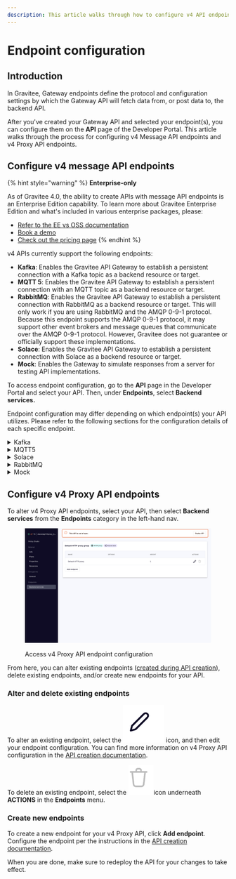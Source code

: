 ```yaml
---
description: This article walks through how to configure v4 API endpoints
---
```


# Endpoint configuration

## Introduction

In Gravitee, Gateway endpoints define the protocol and configuration settings by which the Gateway API will fetch data from, or post data to, the backend API.

After you've created your Gateway API and selected your endpoint(s), you can configure them on the **API** page of the Developer Portal. This article walks through the process for configuring v4 Message API endpoints and v4 Proxy API endpoints.

## Configure v4 message API endpoints

{% hint style="warning" %}
**Enterprise-only**

As of Gravitee 4.0, the ability to create APIs with message API endpoints is an Enterprise Edition capability. To learn more about Gravitee Enterprise Edition and what's included in various enterprise packages, please:

* [Refer to the EE vs OSS documentation](../../../overview/introduction-to-gravitee-api-management-apim/ee-vs-oss.md)
* [Book a demo](http://127.0.0.1:5000/o/8qli0UVuPJ39JJdq9ebZ/s/rYZ7tzkLjFVST6ex6Jid/)
* [Check out the pricing page](https://www.gravitee.io/pricing)
{% endhint %}

v4 APIs currently support the following endpoints:

* **Kafka**: Enables the Gravitee API Gateway to establish a persistent connection with a Kafka topic as a backend resource or target.
* **MQTT 5**: Enables the Gravitee API Gateway to establish a persistent connection with an MQTT topic as a backend resource or target.
* **RabbitMQ**: Enables the Gravitee API Gateway to establish a persistent connection with RabbitMQ as a backend resource or target. This will only work if you are using RabbitMQ and the AMQP 0-9-1 protocol. Because this endpoint supports the AMQP 0-9-1 protocol, it may support other event brokers and message queues that communicate over the AMQP 0-9-1 protocol. However, Gravitee does not guarantee or officially support these implementations.
* **Solace**: Enables the Gravitee API Gateway to establish a persistent connection with Solace as a backend resource or target.
* **Mock**: Enables the Gateway to simulate responses from a server for testing API implementations.

To access endpoint configuration, go to the **API** page in the Developer Portal and select your API. Then, under **Endpoints**, select **Backend services.**&#x20;

Endpoint configuration may differ depending on which endpoint(s) your API utilizes. Please refer to the following sections for the configuration details of each specific endpoint.

<details>

<summary>Kafka</summary>

The **Kafka** endpoint allows the Gateway to open up a persistent connection to and/or call a backend Kafka broker via a Kafka client set up by the Gravitee Gateway. If you chose this endpoint, you will need to configure:

* How the Gateway will interact with the broker. This is done by instructing the Gravitee Gateway's Kafka client to act as a producer, a consumer, or both a producer and consumer via the drop-down menu:
  * **Use Producer:** Tells the Gateway Kafka client to be prepared to produce messages and send them to the Kafka broker that you define as your endpoint.
  * **Use Consumer:** Tells the Gateway Kafka client to be prepared to consume messages from the Kafka broker that you define as your endpoint.
  * **Use Producer and Consumer:** Tells the Gateway Kafka client to both **Use Producer** and **Use Consumer**.
* **Bootstrap servers:** Define the comma-separated list of host/port pairs used to establish the initial connection to the Kafka cluster. The list only pertains to the initial hosts used to discover the full set of servers. The client will make use of all backend servers irrespective of which servers the list designates for bootstrapping.&#x20;
*   **Initial security settings:** Define your Kafka-specific authentication flow (you will define additional Gravitee Gateway-specific security settings later). Gravitee supports PLAINTEXT, SASL\_PLAINTEXT, SASL\_SSL, and SSL protocols. Depending on which you choose, you will need to define:

    **PLAINTEXT:** No further security configuration is necessary.

    **SASL**

    * **SASL mechanism:** Choose GSSAPI, OAUTHBEARER, PLAIN, SCRAM\_SHA-256, or SCRAM-SHA-512 for client connections.
    * **SASL JAAS Config:** The JAAS login context parameters for SASL connections in JAAS configuration file format.

    **SSL truststore:** Depending on your truststore type, you will need to define:

    * **PEM with location:** The location of your truststore file.
    * **PEM with certificates:** The trusted certificates, in the format specified by `ssl.truststore.type`.
    * **JKS with location:** The truststore file's location and SSL truststore password.
    * **JKS with certificates**
      * The trusted certificates, in the format specified by `ssl.truststore.type`.
      * The truststore file's SSL truststore password.
    * **PKCS12 with location:** The truststore file's location and SSL truststore password.
    * **PKCS12 with certificates**
      * The trusted certificates, in the format specified by `ssl.truststore.type`.
      * The truststore file's SSL truststore password.

    **SSL keystore:** Depending on your keystore type, you will need to define:

    * **PEM with location**
      * The SSL keystore certificate chain.
      * The location of the keystore file.
    * **PEM with Key**
      * The SSL keystore certificate chain.
      * The SSL keystore private key via defining the Key and the Key password.
    * **JKS with location**
      * The location of the keystore file.
      * The SSL keystore password for the keystore file.
    * **JKS with Key**
      * The SSL keystore private key via defining the Key and the Key password.
      * The SSL keystore password for the keystore file.
    * **PKCS12 with location**
      * The location of your keystore file.
      * The SSL keystore password for the keystore file.
    * **PKCS12 with Key**
      * The SSL keystore private key via defining the Key and the Key password.
      * The SSL keystore password for the keystore file.
* **Producer settings** (if you chose **Use Producer** or **Use Producer and Consumer**): Define the settings that the Gravitee Gateway Kafka client will rely on to produce messages to your backend Kafka topic/broker:
  * **Topic:** The topic that the broker uses to filter messages for each connected client.
* **Consumer settings** (if you chose **Use Consumer** or **Use Producer and Consumer**): Define the settings that the Gravitee Gateway Kafka client will rely on to consume messages from your backend Kafka topic/broker:
  * **Topic:** The topic(s) from which your Gravitee Gateway client will consume messages.
  * **Encode message Id:** Toggle this ON or OFF to encode message IDs in base64.
  * **Auto offset reset:** Use the **Auto offset reset** drop-down menu to configure what happens when there is no initial offset in Kafka, or if the current offset no longer exists on the server:
    * **Earliest:** Automatically reset the offset to the earliest offset.
    * **Latest:** Automatically reset the offset to the latest offset.
    * **None:** Throw an exception to the consumer if no previous offset is found for the consumer's group.
    * **Anything else:** Throw an exception to the consumer.

</details>

<details>

<summary>MQTT5</summary>

The **MQTT 5** endpoint allows the Gateway to open up a persistent connection to and/or call a backend MQTT broker, as long as that broker is running on MQTT 5.x via an MQTT client set up by the Gravitee Gateway. If you chose this endpoint, you will need to configure:

* How the Gateway will interact the broker. This is done by instructing the Gravitee Gateway's MQTT client to act as either a producer, a consumer, or both a producer and consumer via the drop-down menu:
  * **Use Producer:** Tells the Gateway MQTT client to be prepared to produce messages and send them to the MQTT broker that you define as your endpoint.
  * **Use Consumer:** Tells the Gateway MQTT client to be prepared to consume messages from the MQTT broker that you define as your endpoint.
  * **Use Producer and Consumer**: Tells the Gateway MQTT client to both **Use Producer** and **Use Consumer**.
* **Server host:** Define the serverHost for the MQTT broker that you are using as your endpoint.
* **Server port:** Define the serverPort for the MQTT broker that you are using as your endpoint.
* **Reconnect attempts:** Specify an integer number (max 10) of reconnect attempts that the Gateway will initiate if the Gateway MQTT client disconnects from the MQTT broker.
* **Session expiry interval:** Define the period of time that the broker stores the session information of that particular MQTT client. When the session expiry interval is set to 0 or the CONNECT packet does not contain an expiry value, the session information is immediately removed from the broker when the client network connection closes.
* **Clean start:** Toggle **Clean start** ON or OFF to enable or disable the **cleanStart** tag. This tag causes the MQTT broker to discard any previous session data and the Gateway MQTT client to connect with a fresh session.
* **Initial security settings:** Define your MQTT-specific authentication flow (you will define more Gravitee Gateway-specific security settings later). Gravitee uses TLS to support username and password. Define:
  * Username
  * Password
* **Producer settings** (if you chose **Use Producer** or **Use Producer and Consumer**): Define the settings that the Gravitee Gateway MQTT client will rely on to produce messages to your backend MQTT topic/broker:
  * **Topic:** The UTF-8 string that the broker uses to filter messages for each connected client. The topic consists of one or more topic levels. Each topic level is separated by a forward slash (topic level separator).
  * **Retain settings:** Whether the retain flag must be set for every published message by toggling **Retained** ON or OFF. If enabled, the broker stores the last retained message.
  * **Message expiry interval:** Define the period of time that the broker stores the PUBLISH message for any matching subscribers that are not currently connected. When no message expiry interval is set, the broker must store the message for matching subscribers indefinitely. When the `retained=true` option is set on the PUBLISH message, the message expiry interval defines how long a message is retained on a topic.
  * **Response topic:** Define the topics on which the responses from the message receivers are expected.
* **Consumer settings** (if you chose **Use Consumer** or **Use Producer and Consumer**): Define the settings that the Gravitee Gateway MQTT client will rely on to consume messages from your backend MQTT topic/broker. You must define the **Topic** from which the Gateway MQTT client will consume messages.

</details>

<details>

<summary>Solace</summary>

Choosing the **Solace** endpoint enables the Gravitee Gateway to create an API that exposes Solace resources and event APIs via your chosen Gravitee entrypoint(s). You will need to configure:

* URL: The URL of your Soalce broker
* VPN name
* **Producer settings** (if you chose **Use Producer** or **Use Producer and Consumer**): Define the settings that the Gravitee Gateway MQTT client will rely on to produce messages to your backend MQTT topic/broker:
  * **Topic:** The UTF-8 string that the broker uses to filter messages for each connected client. The topic consists of one or more topic levels. Each topic level is separated by a forward slash (topic level separator).
  * **Retain settings:** Whether the retain flag must be set for every published message by toggling **Retained** ON or OFF. If enabled, the broker stores the last retained message.
  * **Message expiry interval:** Defines the period of time that the broker stores the PUBLISH message for any matching subscribers that are not currently connected. When no message expiry interval is set, the broker must store the message for matching subscribers indefinitely. When the `retained=true` option is set on the PUBLISH message, the message expiry interval also defines how long a message is retained on a topic.
  * **Response topic:** Define the topics on which the responses from the message receivers are expected.
* **Consumer settings** (if you chose **Use Consumer** or **Use Producer and Consumer**): Define the settings that the Gravitee Gateway MQTT client will rely on to consume messages from your backend MQTT topic/broker. You must define the **Topic** from which the Gateway MQTT client will consume messages.
* **Security settings**:
  * Toggle **Authentication configuration** ON or OFF. If toggled OFF, no further configuration is necessary. If toggled ON, you will need to:
    * Define the username used for authentication
    * Define the password used for authentication

</details>

<details>

<summary>RabbitMQ</summary>

The **RabbitMQ** endpoint allows the Gateway to open up a persistent connection to and/or call a backend RabbitMQ resource, as long as that RabbitMQ resource communicates over the AMQP 0-9-1 protocol. If you chose this endpoint, you will need to configure the following:

* **Server host:** Define the host of your RabbitMQ resource.
* **Server port**: Define the port that RabbitMQ is using.
* How the Gateway will interact with RabbitMQ. This is done by instructing the Gravitee Gateway to act as either a producer, a consumer, or both a producer and consumer via the drop-down menu:
  * **Use Producer:** Tells the Gateway Gateway to be prepared to produce messages and send them to the RabbitMQ that you define as your endpoint.
  * **Use Consumer:** Tells the Gateway to be prepared to consume messages from the RabbitMQ that you define as your endpoint.
  * **Use Producer and Consumer:** Tells the Gateway to be able to use both **Use Producer** and **Use Consumer** settings.
* **Authentication:** Define the username and password for RabbitMQ authentication.
* **Producer settings** (if you chose **Use Producer** or **Use Producer and Consumer**): Define the settings that the Gravitee Gateway Kafka client will rely on to produce messages to your backend Kafka topic/broker:
  * **Exchange name**
  * **Exchange type**
  * Enable or disable [**Durable**](https://www.rabbitmq.com/tutorials/amqp-concepts.html#exchanges): Durable exchanges survive broker restart.
  * Enable or disable [**Auto Delete**](https://www.rabbitmq.com/tutorials/amqp-concepts.html#exchanges): When enabled, the exchange is deleted when the last queue is unbound from it.
  * **Routing Key**
* **Consumer settings** (if you chose **Use Consumer** or **Use Producer and Consumer**): Define the settings that the Gravitee Gateway Kafka client will rely on to consume messages from your backend Kafka topic/broker:
  * **Exchange name**
  * **Exchange type**
  * Enable or disable [**Durable**](https://www.rabbitmq.com/tutorials/amqp-concepts.html#exchanges): Durable exchanges survive broker restart.
  * Enable or disable [**Auto Delete**](https://www.rabbitmq.com/tutorials/amqp-concepts.html#exchanges): When enabled, the exchange is deleted when the last queue is unbound from it.
  * **Routing Key**

</details>

<details>

<summary>Mock</summary>

The **Mock** endpoint allows you to mock a backend service to emulate the behavior of a typical HTTP server and test processes. If you chose this endpoint, you will need to configure:

* **Interval between messages publication:** Define, in milliseconds (default 1000), the interval between published messages.
* **Content of published messages:** Define the content of the message body that will be streamed. The default is "mock message."
* **Count of published messages:** Define, as an integer, the maximum number of published messages that are streamed as a part of the mocking. If left unspecified, there will be no limit.

</details>

## Configure v4 Proxy API endpoints

To alter v4 Proxy API endpoints, select your API, then select **Backend services** from the **Endpoints** category in the left-hand nav.&#x20;

<figure><img src="../../../.gitbook/assets/Screen Shot 2023-07-18 at 10.41.53 AM.png" alt=""><figcaption><p>Access v4 Proxy API endpoint configuration</p></figcaption></figure>

From here, you can alter existing endpoints ([created during API creation](../../create-apis/how-to/v4-api-creation-wizard.md)), delete existing endpoints, and/or create new endpoints for your API.&#x20;

### Alter and delete existing endpoints

To alter an existing endpoint, select the <img src="../../../.gitbook/assets/Screen Shot 2023-07-18 at 10.43.13 AM.png" alt="" data-size="line"> icon, and then edit your endpoint configuration. You can find more information on v4 Proxy API configuration in the [API creation documentation](../../create-apis/how-to/v4-api-creation-wizard.md#entrypoint-options-for-the-proxy-upstream-protocol-method).&#x20;

To delete an existing endpoint, select the <img src="../../../.gitbook/assets/Screen Shot 2023-07-18 at 10.46.30 AM.png" alt="" data-size="line">icon underneath **ACTIONS** in the **Endpoints** menu.

### Create new endpoints

To create a new endpoint for your v4 Proxy API, click **Add endpoint**. Configure the endpoint per the instructions in the [API creation documentation](../../create-apis/how-to/v4-api-creation-wizard.md#entrypoint-options-for-the-proxy-upstream-protocol-method).

When you are done, make sure to redeploy the API for your changes to take effect.
